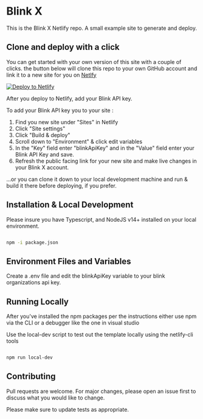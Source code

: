 # Blink X

This is the Blink X Netlify repo.
A small example site to generate and deploy.

## Clone and deploy with a click

You can get started with your own version of this site with a couple of clicks. the button below will clone this repo to your own GitHub account and link it to a new site for you on [Netlfy](https://www.netlify.com)

<!-- Markdown snippet -->
[![Deploy to Netlify](https://www.netlify.com/img/deploy/button.svg)](https://app.netlify.com/start/deploy?repository=https://github.com/Blink-CMS/blink-netlify-typescript-starter)

After you deploy to Netlify, add your Blink API key.

To add your Blink API key you to your site :

1. Find you new site under "Sites" in Netlify
2. Click "Site settings"
3. Click "Build & deploy"
4. Scroll down to "Environment" & click edit variables
5. In the "Key" field enter "blinkApiKey" and in the "Value" field enter your Blink API Key and save.
6. Refresh the public facing link for your new site and make live changes in your Blink X account.

...or you can clone it down to your local development machine and run & build it there before deploying, if you prefer.

## Installation & Local Development

Please insure you have Typescript, and NodeJS v14+ installed on your local environment.

```bash

npm -i package.json

```

## Environment Files and Variables

Create a .env file and edit the blinkApiKey variable to your blink organizations api key.

## Running Locally

After you've installed the npm packages per the instructions either use npm via the CLI or a debugger like the one in visual studio

Use the local-dev script to test out the template locally using the netlify-cli tools

```bash

npm run local-dev

```

## Contributing

Pull requests are welcome. For major changes, please open an issue first to discuss what you would like to change.

Please make sure to update tests as appropriate.
